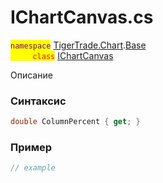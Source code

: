 
# IChartCanvas.cs
<mark style="color:purple;">`namespace`</mark> [TigerTrade.Chart](../../../../TigerTrade.Chart.md).[Base](../../../../TigerTrade.Chart/Base.md)  
<mark style="color:red;">&nbsp;&nbsp;&nbsp;&nbsp;&nbsp;&nbsp;&nbsp;&nbsp;&nbsp;`class`</mark> [IChartCanvas](../../IChartCanvas.cs.md)

Описание

### Синтаксис
```csharp
double ColumnPercent { get; }
```
### Пример  
```csharp
// example
```
